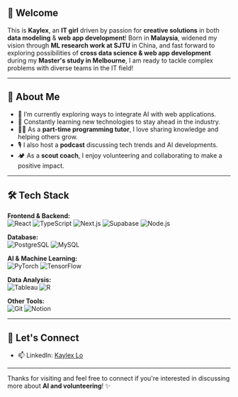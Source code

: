 ## 👋 Welcome

This is **Kaylex**, an **IT girl** driven by passion for **creative solutions** in both **data modeling** & **web app development**! Born in **Malaysia**, widened my vision through **ML research work at SJTU** in China, and fast forward to exploring possibilities of **cross data science & web app development** during my **Master's study in Melbourne**, I am ready to tackle complex problems with diverse teams in the IT field!

---

## 🚀 About Me
- 🔭 I’m currently exploring ways to integrate AI with web applications.
- 🌱 Constantly learning new technologies to stay ahead in the industry.
- 👩‍🏫 As a **part-time programming tutor**, I love sharing knowledge and helping others grow.
- 🎙️ I also host a **podcast** discussing tech trends and AI developments.
- 🏕️ As a **scout coach**, I enjoy volunteering and collaborating to make a positive impact.

---

## 🛠️ Tech Stack

**Frontend & Backend:**  
![React](https://img.shields.io/badge/-React-61DAFB?logo=react&logoColor=fff)
![TypeScript](https://img.shields.io/badge/-TypeScript-3178C6?logo=typescript&logoColor=fff)
![Next.js](https://img.shields.io/badge/-Next.js-000000?logo=nextdotjs&logoColor=fff)
![Supabase](https://img.shields.io/badge/-Supabase-3ECF8E?logo=supabase&logoColor=fff)
![Node.js](https://img.shields.io/badge/-Node.js-339933?logo=node.js&logoColor=fff)

**Database:**  
![PostgreSQL](https://img.shields.io/badge/-PostgreSQL-336791?logo=postgresql&logoColor=fff)
![MySQL](https://img.shields.io/badge/-MySQL-4479A1?logo=mysql&logoColor=fff)

**AI & Machine Learning:**  
![PyTorch](https://img.shields.io/badge/-PyTorch-EE4C2C?logo=pytorch&logoColor=fff)
![TensorFlow](https://img.shields.io/badge/-TensorFlow-FF6F00?logo=tensorflow&logoColor=fff)

**Data Analysis:**  
![Tableau](https://img.shields.io/badge/-Tableau-E97627?logo=tableau&logoColor=fff)
![R](https://img.shields.io/badge/-R-276DC3?logo=r&logoColor=fff)

**Other Tools:**  
![Git](https://img.shields.io/badge/-Git-F05032?logo=git&logoColor=fff)
![Notion](https://img.shields.io/badge/-Notion-000000?logo=notion&logoColor=fff)

---


## 🤝 Let's Connect
- 📫 LinkedIn: [Kaylex Lo](https://www.linkedin.com/in/kaylex-lo-62339623b/) 

---

Thanks for visiting and feel free to connect if you're interested in discussing more about **AI and volunteering**!  ✨

